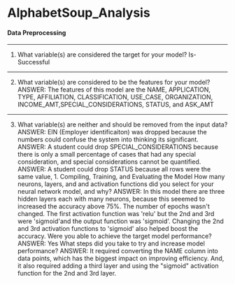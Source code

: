 # AlphabetSoup_Analysis

#### Data Preprocessing
----
1. What variable(s) are considered the target for your model?
Is-Successful
---
2. What variable(s) are considered to be the features for your model?
ANSWER: The features of this model are the NAME, APPLICATION, TYPE, AFFILIATION, CLASSIFICATION, USE_CASE, ORGANIZATION, INCOME_AMT,SPECIAL_CONSIDERATIONS, STATUS, and ASK_AMT
---
3. What variable(s) are neither and should be removed from the input data? 
ANSWER:  EIN (Employer identificaiton) was dropped because the numbers could confuse the system into thinking its significant.
ANSWER: A student could drop SPECIAL_CONSIDERATIONS because there is only a small percentage of cases that had any special consideration, and special considerations cannot be quantified.
ANSWER: A student could drop STATUS because  all rows were the same value, 1.
Compiling, Training, and Evaluating the Model
How many neurons, layers, and and activation functions did you select for your neural network model, and why? ANSWER: In this model there are three hidden layers each with many neurons, because this seeemed to increased the accuracy above 75%. The number of epochs wasn't changed. The first activation function was 'relu' but the 2nd and 3rd were 'sigmoid'and the output function was 'sigmoid'. Changing the 2nd and 3rd activation functions to 'sigmoid' also helped boost the accuracy.
Were you able to achieve the target model performance? ANSWER: Yes
What steps did you take to try and increase model performance? ANSWER: It required converting the NAME column into data points, which has the biggest impact on improving efficiency. And, it also required adding a third layer and using the "sigmoid" activation function for the 2nd and 3rd layer.
